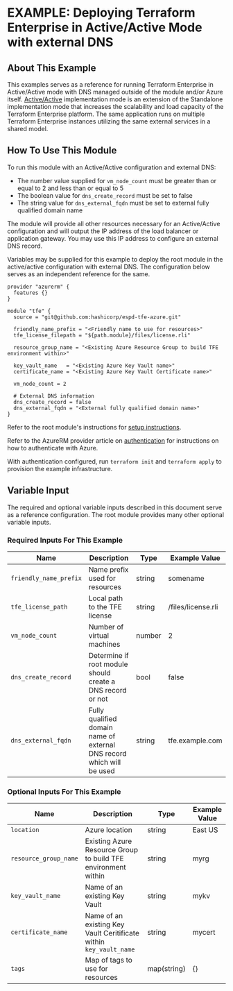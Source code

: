 # EXAMPLE: Deploying Terraform Enterprise in Active/Active Mode with external DNS

## About This Example

This examples serves as a reference for running Terraform Enterprise in Active/Active mode with DNS managed outside of the module and/or Azure itself. [Active/Active](https://www.terraform.io/docs/enterprise/before-installing/reference-architecture/azure.html#active-active-implementation-mode) implementation mode is an extension of the Standalone implementation mode that increases the scalability and load capacity of the Terraform Enterprise platform. The same application runs on multiple Terraform Enterprise instances utilizing the same external services in a shared model.

## How To Use This Module

To run this module with an Active/Active configuration and external DNS:
* The number value supplied for `vm_node_count` must be greater than or equal to 2 and less than or equal to 5
* The boolean value for `dns_create_record` must be set to false
* The string value for `dns_external_fqdn` must be set to external fully qualified domain name

The module will provide all other resources necessary for an Active/Active configuration and will output the IP address of the load balancer or application gateway. You may use this IP address to configure an external DNS record.

Variables may be supplied for this example to deploy the root module in the active/active configuration with external DNS. The configuration below serves as an independent reference for the same.

```hcl
provider "azurerm" {
  features {}
}

module "tfe" {
  source = "git@github.com:hashicorp/espd-tfe-azure.git"

  friendly_name_prefix = "<Friendly name to use for resources>"
  tfe_license_filepath = "${path.module}/files/license.rli"

  resource_group_name = "<Existing Azure Resource Group to build TFE environment within>"

  key_vault_name   = "<Existing Azure Key Vault name>"
  certificate_name = "<Existing Azure Key Vault Certificate name>"

  vm_node_count = 2

  # External DNS information
  dns_create_record = false
  dns_external_fqdn = "<External fully qualified domain name>"
}
```

Refer to the root module's instructions for [setup instructions](../../README.md#How-to-Use-This-Module).

Refer to the AzureRM provider article on [authentication](https://registry.terraform.io/providers/hashicorp/azurerm/latest/docs) for instructions on how to authenticate with Azure.

With authentication configured, run `terraform init` and `terraform apply` to provision the example infrastructure.

## Variable Input

The required and optional variable inputs described in this document serve as a reference configuration. The root module provides many other optional variable inputs.

### Required Inputs For This Example

| Name | Description | Type | Example Value |
|------|-------------|------| ------------- |
| `friendly_name_prefix` | Name prefix used for resources | string | somename |
| `tfe_license_path` | Local path to the TFE license | string | /files/license.rli |
| `vm_node_count` | Number of virtual machines | number | 2 |
| `dns_create_record` | Determine if root module should create a DNS record or not | bool | false |
| `dns_external_fqdn` | Fully qualified domain name of external DNS record which will be used | string | tfe.example.com |

### Optional Inputs For This Example

| Name | Description | Type | Example Value |
|------|-------------|------| ------------- |
| `location` | Azure location | string | East US |
| `resource_group_name` | Existing Azure Resource Group to build TFE environment within | string | myrg |
| `key_vault_name` | Name of an existing Key Vault | string | mykv |
| `certificate_name` | Name of an existing Key Vault Ceritificate within `key_vault_name` | string | mycert |
| `tags` | Map of tags to use for resources | map(string) | {} |
